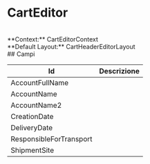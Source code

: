 
# CartEditor

<br/>
**Context:** CartEditorContext
<br/>
**Default Layout:** CartHeaderEditorLayout



<br/>
## Campi

| Id | Descrizione | 
| --- | --- | 
| AccountFullName |  | 
| AccountName |  | 
| AccountName2 |  | 
| CreationDate |  | 
| DeliveryDate |  | 
| ResponsibleForTransport |  | 
| ShipmentSite |  | 

